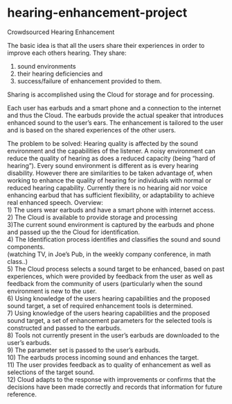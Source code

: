 # hearing-enhancement-project

Crowdsourced Hearing Enhancement

The basic idea is that all the users share their experiences in order to improve each others hearing. 
They share: 
  1) sound environments 
  2) their hearing deficiencies and 
  3) success/failure of enhancement provided to them. 
  
Sharing is accomplished using the Cloud for storage and for processing.

Each user has earbuds and a smart phone and a connection to the internet and thus the Cloud. The earbuds provide the actual speaker that introduces enhanced sound to the user’s ears. The enhancement is tailored to the user and is based on the shared experiences of the other users.

The problem to be solved: 
Hearing quality is affected by the sound environment and the capabilities of the listener. A noisy environment can reduce   the quality of hearing as does a reduced capacity (being “hard of hearing”). Every sound environment is different as is every hearing disability. However there are similarities to be taken advantage of, when working to enhance the quality of hearing for individuals with normal or reduced hearing capability. Currently there is no hearing aid nor voice enhancing earbud that has sufficient flexibility, or adaptability to achieve real enhanced speech. 
Overview:\
    1) The users wear earbuds and have a smart phone with internet access.\
    2) The Cloud is available to provide storage and processing\
    3)The current sound environment is captured by the earbuds and phone and passed up the the Cloud for identification.\
    4) The Identification process identifies and classifies the sound and sound components. \
        (watching TV, in Joe’s Pub, in the weekly company conference, in math class..)\
    5) The Cloud process selects a sound target to be enhanced, based on past experiences, which were provided by
        feedback from the user as well as feedback from the community of users (particularly when the sound environment 
        is new to the user.\
    6) Using knowledge of the users hearing capabilities and the proposed sound target, a set of required enhancement 
        tools is determined.\
    7) Using knowledge of the users hearing capabilities and the proposed sound target, a set of enhancement parameters 
        for the selected tools is constructed and passed to the earbuds.\
    8) Tools not currently present in the user’s earbuds are downloaded to the user’s earbuds.\
    9) The parameter set is passed to the user’s earbuds.\
    10) The earbuds process incoming sound and enhances the target.\
    11) The user provides feedback as to quality of enhancement as well as selections of the target sound.\
    12) Cloud adapts to the response with improvements or confirms that the decisions have been made correctly and 
        records that information for future reference.
